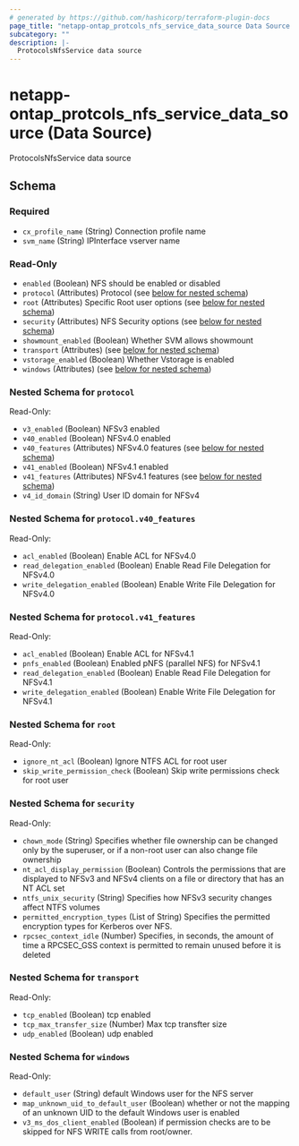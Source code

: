```yaml
---
# generated by https://github.com/hashicorp/terraform-plugin-docs
page_title: "netapp-ontap_protcols_nfs_service_data_source Data Source - terraform-provider-netapp-ontap"
subcategory: ""
description: |-
  ProtocolsNfsService data source
---
```


# netapp-ontap_protcols_nfs_service_data_source (Data Source)

ProtocolsNfsService data source



<!-- schema generated by tfplugindocs -->
## Schema

### Required

- `cx_profile_name` (String) Connection profile name
- `svm_name` (String) IPInterface vserver name

### Read-Only

- `enabled` (Boolean) NFS should be enabled or disabled
- `protocol` (Attributes) Protocol (see [below for nested schema](#nestedatt--protocol))
- `root` (Attributes) Specific Root user options (see [below for nested schema](#nestedatt--root))
- `security` (Attributes) NFS Security options (see [below for nested schema](#nestedatt--security))
- `showmount_enabled` (Boolean) Whether SVM allows showmount
- `transport` (Attributes) (see [below for nested schema](#nestedatt--transport))
- `vstorage_enabled` (Boolean) Whether Vstorage is enabled
- `windows` (Attributes) (see [below for nested schema](#nestedatt--windows))

<a id="nestedatt--protocol"></a>
### Nested Schema for `protocol`

Read-Only:

- `v3_enabled` (Boolean) NFSv3 enabled
- `v40_enabled` (Boolean) NFSv4.0 enabled
- `v40_features` (Attributes) NFSv4.0 features (see [below for nested schema](#nestedatt--protocol--v40_features))
- `v41_enabled` (Boolean) NFSv4.1 enabled
- `v41_features` (Attributes) NFSv4.1 features (see [below for nested schema](#nestedatt--protocol--v41_features))
- `v4_id_domain` (String) User ID domain for NFSv4

<a id="nestedatt--protocol--v40_features"></a>
### Nested Schema for `protocol.v40_features`

Read-Only:

- `acl_enabled` (Boolean) Enable ACL for NFSv4.0
- `read_delegation_enabled` (Boolean) Enable Read File Delegation for NFSv4.0
- `write_delegation_enabled` (Boolean) Enable Write File Delegation for NFSv4.0


<a id="nestedatt--protocol--v41_features"></a>
### Nested Schema for `protocol.v41_features`

Read-Only:

- `acl_enabled` (Boolean) Enable ACL for NFSv4.1
- `pnfs_enabled` (Boolean) Enabled pNFS (parallel NFS) for NFSv4.1
- `read_delegation_enabled` (Boolean) Enable Read File Delegation for NFSv4.1
- `write_delegation_enabled` (Boolean) Enable Write File Delegation for NFSv4.1



<a id="nestedatt--root"></a>
### Nested Schema for `root`

Read-Only:

- `ignore_nt_acl` (Boolean) Ignore NTFS ACL for root user
- `skip_write_permission_check` (Boolean) Skip write permissions check for root user


<a id="nestedatt--security"></a>
### Nested Schema for `security`

Read-Only:

- `chown_mode` (String) Specifies whether file ownership can be changed only by the superuser, or if a non-root user can also change file ownership
- `nt_acl_display_permission` (Boolean) Controls the permissions that are displayed to NFSv3 and NFSv4 clients on a file or directory that has an NT ACL set
- `ntfs_unix_security` (String) Specifies how NFSv3 security changes affect NTFS volumes
- `permitted_encryption_types` (List of String) Specifies the permitted encryption types for Kerberos over NFS.
- `rpcsec_context_idle` (Number) Specifies, in seconds, the amount of time a RPCSEC_GSS context is permitted to remain unused before it is deleted


<a id="nestedatt--transport"></a>
### Nested Schema for `transport`

Read-Only:

- `tcp_enabled` (Boolean) tcp enabled
- `tcp_max_transfer_size` (Number) Max tcp transfter size
- `udp_enabled` (Boolean) udp enabled


<a id="nestedatt--windows"></a>
### Nested Schema for `windows`

Read-Only:

- `default_user` (String) default Windows user for the NFS server
- `map_unknown_uid_to_default_user` (Boolean) whether or not the mapping of an unknown UID to the default Windows user is enabled
- `v3_ms_dos_client_enabled` (Boolean) if permission checks are to be skipped for NFS WRITE calls from root/owner.



